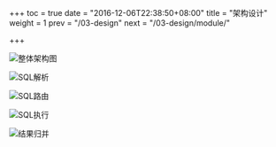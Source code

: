 +++
toc = true
date = "2016-12-06T22:38:50+08:00"
title = "架构设计"
weight = 1
prev = "/03-design"
next = "/03-design/module/"

+++

![整体架构图](http://ovfotjrsi.bkt.clouddn.com/docs/img/architecture_v2.png)

![SQL解析](http://ovfotjrsi.bkt.clouddn.com/docs/img/parse.png)

![SQL路由](http://ovfotjrsi.bkt.clouddn.com/docs/img/route.png)

![SQL执行](http://ovfotjrsi.bkt.clouddn.com/docs/img/execute.png)

![结果归并](http://ovfotjrsi.bkt.clouddn.com/docs/img/merge.png)
